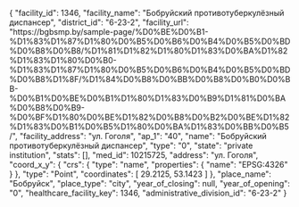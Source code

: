 {
    "facility_id": 1346,
    "facility_name": "Бобруйский противотуберкулёзный диспансер",
    "district_id": "6-23-2",
    "facility_url": "https:\/\/bgbsmp.by\/sample-page\/%D0%BE%D0%B1-%D1%83%D1%87%D1%80%D0%B5%D0%B6%D0%B4%D0%B5%D0%BD%D0%B8%D0%B8\/%D1%81%D1%82%D1%80%D1%83%D0%BA%D1%82%D1%83%D1%80%D0%B0-%D1%83%D1%87%D1%80%D0%B5%D0%B6%D0%B4%D0%B5%D0%BD%D0%B8%D1%8F\/%D1%84%D0%B8%D0%BB%D0%B8%D0%B0%D0%BB-%D0%B1%D0%BE%D0%B1%D1%80%D1%83%D0%B9%D1%81%D0%BA%D0%B8%D0%B9-%D0%BF%D1%80%D0%BE%D1%82%D0%B8%D0%B2%D0%BE%D1%82%D1%83%D0%B1%D0%B5%D1%80%D0%BA%D1%83%D0%BB%D0%B5\/",
    "facility_address": "ул. Гоголя",
    "ap_1": "40",
    "name": "Бобруйский противотуберкулёзный диспансер",
    "type": "0",
    "state": "private institution",
    "stats": [],
    "med_id": 10215725,
    "address": "ул. Гоголя",
    "coord_x_y": {
        "crs": {
            "type": "name",
            "properties": {
                "name": "EPSG:4326"
            }
        },
        "type": "Point",
        "coordinates": [
            29.2125,
            53.1423
        ]
    },
    "place_name": "Бобруйск",
    "place_type": "city",
    "year_of_closing": null,
    "year_of_opening": "0",
    "healthcare_facility_key": 1346,
    "administrative_division_id": "6-23-2"
}
